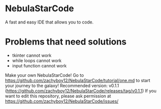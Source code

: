 # NebulaStarCode
A fast and easy IDE that allows you to code.
# Problems that need solutions
- tkinter cannot work
- while loops cannot work
- input function cannot work


Make your own NebulaStarCode! Go to https://github.com/zachyboy12/NebulaStarCode/tutorial/one.md to start your journey to the galaxy!
Recommended version: v0.1.1 (https://github.com/zachyboy12/NebulaStarCode/releases/tag/v0.1.1)
If you want to edit this repository, please ask permission at https://github.com/zachyboy12/NebulaStarCode/issues/
